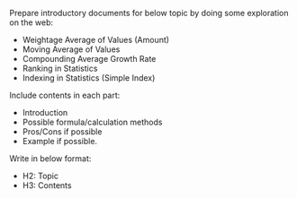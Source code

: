 Prepare introductory documents for below topic by doing some exploration on the web:
* Weightage Average of Values (Amount)
* Moving Average of Values
* Compounding Average Growth Rate
* Ranking in Statistics
* Indexing in Statistics (Simple Index)

Include contents in each part:
* Introduction
* Possible formula/calculation methods
* Pros/Cons if possible
* Example if possible.

Write in below format:
* H2: Topic
* H3: Contents